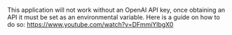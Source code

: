 This application will not work without an OpenAI API key, once obtaining an API it must be set as an environmental variable. Here is a guide on how to do so: https://www.youtube.com/watch?v=DFmmiYlbgX0